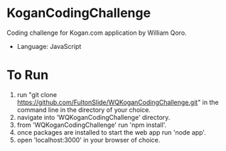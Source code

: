 # KoganCodingChallenge
Coding challenge for Kogan.com application by William Qoro.
- Language: JavaScript

# To Run
1. run "git clone https://github.com/FultonSlide/WQKoganCodingChallenge.git" in the command line in the directory of your choice. 
2. navigate into 'WQKoganCodingChallenge' directory.
3. from 'WQKoganCodingChallenge' run 'npm install'.
4. once packages are installed to start the web app run 'node app'.
5. open 'localhost:3000' in your browser of choice.
